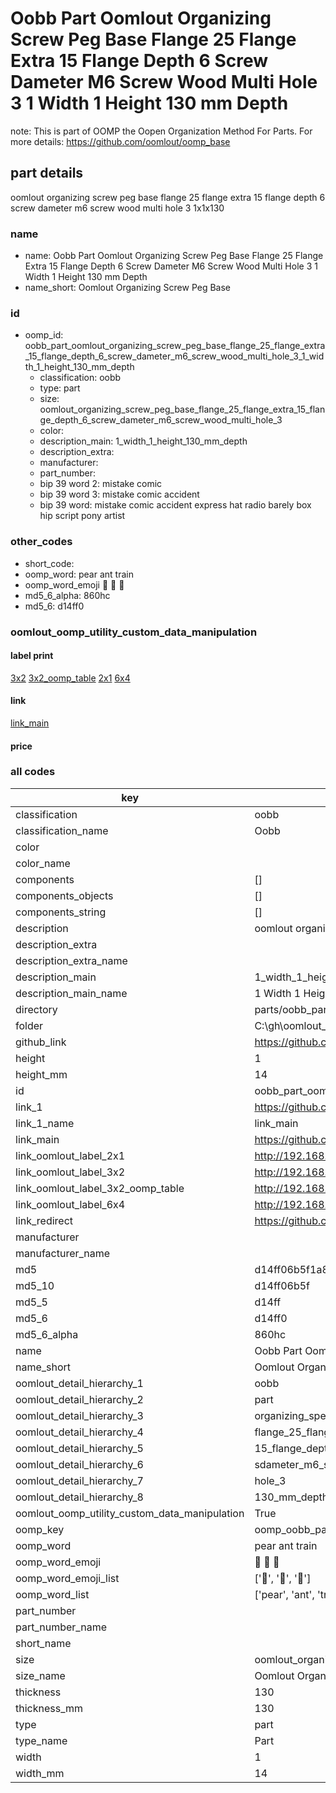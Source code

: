 # Oobb Part Oomlout Organizing Screw Peg Base Flange 25 Flange Extra 15 Flange Depth 6 Screw Dameter M6 Screw Wood Multi Hole 3 1 Width 1 Height 130 mm Depth  

note: This is part of OOMP the Oopen Organization Method For Parts. For more details: https://github.com/oomlout/oomp_base

##  part details
  



oomlout organizing screw peg base flange 25 flange extra 15 flange depth 6 screw dameter m6 screw wood multi hole 3 1x1x130



### name
* name: Oobb Part Oomlout Organizing Screw Peg Base Flange 25 Flange Extra 15 Flange Depth 6 Screw Dameter M6 Screw Wood Multi Hole 3 1 Width 1 Height 130 mm Depth
* name_short: Oomlout Organizing Screw Peg Base
### id
* oomp_id: oobb_part_oomlout_organizing_screw_peg_base_flange_25_flange_extra_15_flange_depth_6_screw_dameter_m6_screw_wood_multi_hole_3_1_width_1_height_130_mm_depth
  * classification: oobb
  * type: part
  * size: oomlout_organizing_screw_peg_base_flange_25_flange_extra_15_flange_depth_6_screw_dameter_m6_screw_wood_multi_hole_3
  * color: 
  * description_main: 1_width_1_height_130_mm_depth
  * description_extra: 
  * manufacturer: 
  * part_number: 
  * bip 39 word 2: mistake comic
  * bip 39 word 3: mistake comic accident
  * bip 39 word: mistake comic accident express hat radio barely box hip script pony artist

### other_codes
* short_code: 
* oomp_word: pear ant train
* oomp_word_emoji :pear: :ant: :train:
* md5_6_alpha: 860hc
* md5_6: d14ff0






### oomlout_oomp_utility_custom_data_manipulation
#### label print
[3x2](http://192.168.1.245:1112/?label=oomp%20860hc)
[3x2_oomp_table](http://192.168.1.108:1112/?label=oomp%20860hc)
[2x1](http://192.168.1.242:1112/?label=oomp%20860hc)
[6x4](http://192.168.1.55:1112/?label=oomp%20860hc)    

#### link

[link_main](https://github.com/oomlout/oomlout_oobb_version_4_generated_parts/tree/main/navigation_oomp/oobb/part/oomlout_organizing_screw_peg_base_flange_25_flange_extra_15_flange_depth_6_screw_dameter_m6_screw_wood_multi_hole_3/1_width_1_height_130_mm_depth/part)                              

#### price







### all codes 
| key | value |  
| --- | --- |  
| classification | oobb |  
| classification_name | Oobb |  
| color |  |  
| color_name |  |  
| components | [] |  
| components_objects | [] |  
| components_string | [] |  
| description | oomlout organizing screw peg base flange 25 flange extra 15 flange depth 6 screw dameter m6 screw wood multi hole 3 1x1x130 |  
| description_extra |  |  
| description_extra_name |  |  
| description_main | 1_width_1_height_130_mm_depth |  
| description_main_name | 1 Width 1 Height 130 mm Depth |  
| directory | parts/oobb_part_oomlout_organizing_screw_peg_base_flange_25_flange_extra_15_flange_depth_6_screw_dameter_m6_screw_wood_multi_hole_3_1_width_1_height_130_mm_depth |  
| folder | C:\gh\oomlout_oobb_version_4_generated_parts\parts\oobb_part_oomlout_organizing_screw_peg_base_flange_25_flange_extra_15_flange_depth_6_screw_dameter_m6_screw_wood_multi_hole_3_1_width_1_height_130_mm_depth |  
| github_link | https://github.com/oomlout/oomlout_oomp_part_src/tree/main/parts/oobb_part_oomlout_organizing_screw_peg_base_flange_25_flange_extra_15_flange_depth_6_screw_dameter_m6_screw_wood_multi_hole_3_1_width_1_height_130_mm_depth |  
| height | 1 |  
| height_mm | 14 |  
| id | oobb_part_oomlout_organizing_screw_peg_base_flange_25_flange_extra_15_flange_depth_6_screw_dameter_m6_screw_wood_multi_hole_3_1_width_1_height_130_mm_depth |  
| link_1 | https://github.com/oomlout/oomlout_oobb_version_4_generated_parts/tree/main/navigation_oomp/oobb/part/oomlout_organizing_screw_peg_base_flange_25_flange_extra_15_flange_depth_6_screw_dameter_m6_screw_wood_multi_hole_3/1_width_1_height_130_mm_depth/part |  
| link_1_name | link_main |  
| link_main | https://github.com/oomlout/oomlout_oobb_version_4_generated_parts/tree/main/navigation_oomp/oobb/part/oomlout_organizing_screw_peg_base_flange_25_flange_extra_15_flange_depth_6_screw_dameter_m6_screw_wood_multi_hole_3/1_width_1_height_130_mm_depth/part |  
| link_oomlout_label_2x1 | http://192.168.1.242:1112/?label=oomp%20860hc |  
| link_oomlout_label_3x2 | http://192.168.1.245:1112/?label=oomp%20860hc |  
| link_oomlout_label_3x2_oomp_table | http://192.168.1.108:1112/?label=oomp%20860hc |  
| link_oomlout_label_6x4 | http://192.168.1.55:1112/?label=oomp%20860hc |  
| link_redirect | https://github.com/oomlout/oomlout_oobb_version_4_generated_parts/tree/main/parts/oobb_oomlout_organizing_screw_peg_base_flange_25_flange_extra_15_flange_depth_6_screw_dameter_m6_screw_wood_multi_hole_3_01_01_130 |  
| manufacturer |  |  
| manufacturer_name |  |  
| md5 | d14ff06b5f1a8252c334c50c02cb946f |  
| md5_10 | d14ff06b5f |  
| md5_5 | d14ff |  
| md5_6 | d14ff0 |  
| md5_6_alpha | 860hc |  
| name | Oobb Part Oomlout Organizing Screw Peg Base Flange 25 Flange Extra 15 Flange Depth 6 Screw Dameter M6 Screw Wood Multi Hole 3 1 Width 1 Height 130 mm Depth |  
| name_short | Oomlout Organizing Screw Peg Base |  
| oomlout_detail_hierarchy_1 | oobb |  
| oomlout_detail_hierarchy_2 | part |  
| oomlout_detail_hierarchy_3 | organizing_speg_base |  
| oomlout_detail_hierarchy_4 | flange_25_flange_extra |  
| oomlout_detail_hierarchy_5 | 15_flange_depth_6 |  
| oomlout_detail_hierarchy_6 | sdameter_m6_swood_multi |  
| oomlout_detail_hierarchy_7 | hole_3 |  
| oomlout_detail_hierarchy_8 | 130_mm_depth |  
| oomlout_oomp_utility_custom_data_manipulation | True |  
| oomp_key | oomp_oobb_part_oomlout_organizing_screw_peg_base_flange_25_flange_extra_15_flange_depth_6_screw_dameter_m6_screw_wood_multi_hole_3_1_width_1_height_130_mm_depth |  
| oomp_word | pear ant train |  
| oomp_word_emoji | :pear: :ant: :train: |  
| oomp_word_emoji_list | [':pear:', ':ant:', ':train:'] |  
| oomp_word_list | ['pear', 'ant', 'train'] |  
| part_number |  |  
| part_number_name |  |  
| short_name |  |  
| size | oomlout_organizing_screw_peg_base_flange_25_flange_extra_15_flange_depth_6_screw_dameter_m6_screw_wood_multi_hole_3 |  
| size_name | Oomlout Organizing Screw Peg Base Flange 25 Flange Extra 15 Flange Depth 6 Screw Dameter M6 Screw Wood Multi Hole 3 |  
| thickness | 130 |  
| thickness_mm | 130 |  
| type | part |  
| type_name | Part |  
| width | 1 |  
| width_mm | 14 |  
